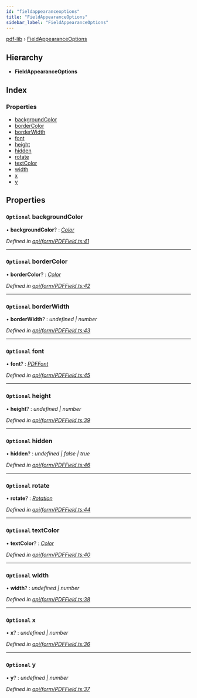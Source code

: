 ```yaml
---
id: "fieldappearanceoptions"
title: "FieldAppearanceOptions"
sidebar_label: "FieldAppearanceOptions"
---
```


[pdf-lib](../index.md) › [FieldAppearanceOptions](fieldappearanceoptions.md)

## Hierarchy

* **FieldAppearanceOptions**

## Index

### Properties

* [backgroundColor](fieldappearanceoptions.md#optional-backgroundcolor)
* [borderColor](fieldappearanceoptions.md#optional-bordercolor)
* [borderWidth](fieldappearanceoptions.md#optional-borderwidth)
* [font](fieldappearanceoptions.md#optional-font)
* [height](fieldappearanceoptions.md#optional-height)
* [hidden](fieldappearanceoptions.md#optional-hidden)
* [rotate](fieldappearanceoptions.md#optional-rotate)
* [textColor](fieldappearanceoptions.md#optional-textcolor)
* [width](fieldappearanceoptions.md#optional-width)
* [x](fieldappearanceoptions.md#optional-x)
* [y](fieldappearanceoptions.md#optional-y)

## Properties

### `Optional` backgroundColor

• **backgroundColor**? : *[Color](../index.md#color)*

*Defined in [api/form/PDFField.ts:41](https://github.com/Hopding/pdf-lib/blob/d213f92/src/api/form/PDFField.ts#L41)*

___

### `Optional` borderColor

• **borderColor**? : *[Color](../index.md#color)*

*Defined in [api/form/PDFField.ts:42](https://github.com/Hopding/pdf-lib/blob/d213f92/src/api/form/PDFField.ts#L42)*

___

### `Optional` borderWidth

• **borderWidth**? : *undefined | number*

*Defined in [api/form/PDFField.ts:43](https://github.com/Hopding/pdf-lib/blob/d213f92/src/api/form/PDFField.ts#L43)*

___

### `Optional` font

• **font**? : *[PDFFont](../classes/pdffont.md)*

*Defined in [api/form/PDFField.ts:45](https://github.com/Hopding/pdf-lib/blob/d213f92/src/api/form/PDFField.ts#L45)*

___

### `Optional` height

• **height**? : *undefined | number*

*Defined in [api/form/PDFField.ts:39](https://github.com/Hopding/pdf-lib/blob/d213f92/src/api/form/PDFField.ts#L39)*

___

### `Optional` hidden

• **hidden**? : *undefined | false | true*

*Defined in [api/form/PDFField.ts:46](https://github.com/Hopding/pdf-lib/blob/d213f92/src/api/form/PDFField.ts#L46)*

___

### `Optional` rotate

• **rotate**? : *[Rotation](../index.md#rotation)*

*Defined in [api/form/PDFField.ts:44](https://github.com/Hopding/pdf-lib/blob/d213f92/src/api/form/PDFField.ts#L44)*

___

### `Optional` textColor

• **textColor**? : *[Color](../index.md#color)*

*Defined in [api/form/PDFField.ts:40](https://github.com/Hopding/pdf-lib/blob/d213f92/src/api/form/PDFField.ts#L40)*

___

### `Optional` width

• **width**? : *undefined | number*

*Defined in [api/form/PDFField.ts:38](https://github.com/Hopding/pdf-lib/blob/d213f92/src/api/form/PDFField.ts#L38)*

___

### `Optional` x

• **x**? : *undefined | number*

*Defined in [api/form/PDFField.ts:36](https://github.com/Hopding/pdf-lib/blob/d213f92/src/api/form/PDFField.ts#L36)*

___

### `Optional` y

• **y**? : *undefined | number*

*Defined in [api/form/PDFField.ts:37](https://github.com/Hopding/pdf-lib/blob/d213f92/src/api/form/PDFField.ts#L37)*
